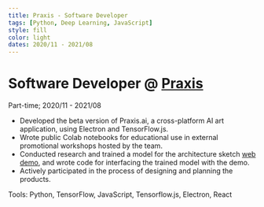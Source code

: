 ```yaml
---
title: Praxis - Software Developer
tags: [Python, Deep Learning, JavaScript]
style: fill
color: light
dates: 2020/11 - 2021/08
---
```


<!-- (Optional) Image -->


<!-- Title, Organization, Employment Type, and Duration -->
# Software Developer @ [Praxis](http://prxs.ai/)

Part-time; 2020/11 - 2021/08

<!-- Work, Responsibilities, and Activities -->
* Developed the beta version of Praxis.ai, a cross-platform AI art application, using Electron and TensorFlow.js.
* Wrote public Colab notebooks for educational use in external promotional workshops hosted by the team.
* Conducted research and trained a model for the architecture sketch [web demo](http://prxs.ai/demo/px2px_architecture/), and wrote code for interfacing the trained model with the demo.
* Actively participated in the process of designing and planning the products.

Tools: Python, TensorFlow, JavaScript, Tensorflow.js, Electron, React

